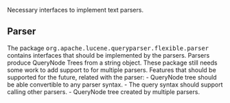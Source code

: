 ﻿
<!--
 Licensed to the Apache Software Foundation (ASF) under one or more
 contributor license agreements.  See the NOTICE file distributed with
 this work for additional information regarding copyright ownership.
 The ASF licenses this file to You under the Apache License, Version 2.0
 (the "License"); you may not use this file except in compliance with
 the License.  You may obtain a copy of the License at

     http://www.apache.org/licenses/LICENSE-2.0

 Unless required by applicable law or agreed to in writing, software
 distributed under the License is distributed on an "AS IS" BASIS,
 WITHOUT WARRANTIES OR CONDITIONS OF ANY KIND, either express or implied.
 See the License for the specific language governing permissions and
 limitations under the License.
-->


Necessary interfaces to implement text parsers.

## Parser

 The package <tt>org.apache.lucene.queryparser.flexible.parser</tt> contains interfaces that should be implemented by the parsers. Parsers produce QueryNode Trees from a string object. These package still needs some work to add support to for multiple parsers. Features that should be supported for the future, related with the parser: - QueryNode tree should be able convertible to any parser syntax. - The query syntax should support calling other parsers. - QueryNode tree created by multiple parsers. 